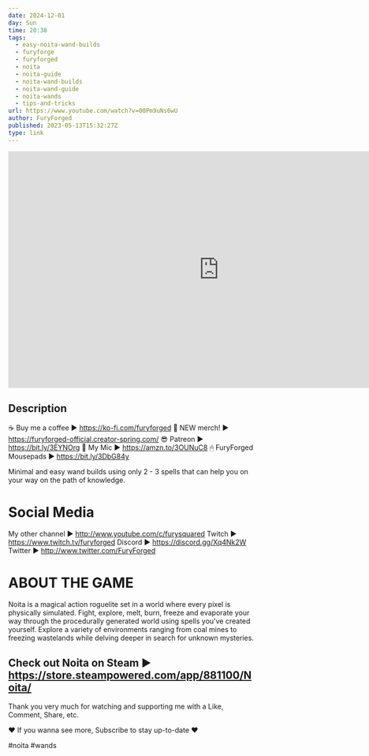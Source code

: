 ```yaml
---
date: 2024-12-01
day: Sun
time: 20:38
tags:
  - easy-noita-wand-builds
  - furyforge
  - furyforged
  - noita
  - noita-guide
  - noita-wand-builds
  - noita-wand-guide
  - noita-wands
  - tips-and-tricks
url: https://www.youtube.com/watch?v=00Pm9uNs6wU
author: FuryForged
published: 2023-05-13T15:32:27Z
type: link
---
```


<iframe width="854" height="480" src="https://www.youtube.com/embed/00Pm9uNs6wU" frameborder="0" allowfullscreen></iframe>

## Description
☕ Buy me a coffee ► https://ko-fi.com/furyforged
👕 NEW merch! ► https://furyforged-official.creator-spring.com/
😎 Patreon ► https://bit.ly/3EYNOrg
🎤 My Mic ► https://amzn.to/3OUNuC8
🖱  FuryForged Mousepads ► https://bit.ly/3DbG84y


Minimal and easy wand builds using only 2 - 3 spells that can help you on your way on the path of knowledge.


Social Media
===================

My other channel ► http://www.youtube.com/c/furysquared
Twitch ► https://www.twitch.tv/furyforged
Discord ► https://discord.gg/Xq4Nk2W
Twitter ► http://www.twitter.com/FuryForged


ABOUT THE GAME
===================

Noita is a magical action roguelite set in a world where every pixel is physically simulated. Fight, explore, melt, burn, freeze and evaporate your way through the procedurally generated world using spells you've created yourself. Explore a variety of environments ranging from coal mines to freezing wastelands while delving deeper in search for unknown mysteries.

Check out Noita on Steam ► https://store.steampowered.com/app/881100/Noita/
-------------------------------------
Thank you very much for watching and supporting me with a Like, Comment, Share, etc.

 ♥ If you wanna see more, Subscribe to stay up-to-date ♥

#noita #wands